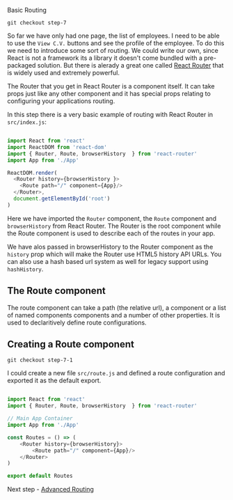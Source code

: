 Basic Routing

```
git checkout step-7
```

So far we have only had one page, the list of employees. I need to be able to use the `View C.V.` 
buttons and see the profile of the employee. To do this we need to introduce some sort of routing. 
We could write our own, since React is not a framework its a library it doesn't come bundled with a pre-packaged solution.
But there is alerady a great one called [React Router](https://github.com/reactjs/react-router) that is
widely used and extremely powerful.

The Router that you get in React Router is a component itself. It can take props just like
any other component and it has special props relating to configuring your applications routing.

In this step there is a very basic example of routing with React Router in `src/index.js`:

``` javascript

import React from 'react'
import ReactDOM from 'react-dom'
import { Router, Route, browserHistory  } from 'react-router'
import App from './App'

ReactDOM.render(
  <Router history={browserHistory }>
    <Route path="/" component={App}/>
  </Router>,
  document.getElementById('root')
)


```

Here we have imported the `Router` component, the `Route` component and `browserHistory` from React Router.
The Router is the root component while the Route component is used to describe each of the routes in your app.

We have alos passed in browserHistory to the Router component as the `history` prop which will make the Router use HTML5 history API
URLs. You can also use a hash based url system as well for legacy support using `hashHistory`.

## The Route component

The route component can take a path (the relative url), a component or a list of named components components
and a number of other properties. It is used to declaritively define route configurations.

## Creating a Route component

```
git checkout step-7-1
```

I could create a new file `src/route.js` and defined a route configuration and exported it as the default export.

``` javascript

import React from 'react'
import { Router, Route, browserHistory  } from 'react-router'

// Main App Container
import App from './App'

const Routes = () => (
    <Router history={browserHistory}>
        <Route path="/" component={App}/>
    </Router>
)

export default Routes

```

Next step - [Advanced Routing](08-Advanced-Routing.md)

